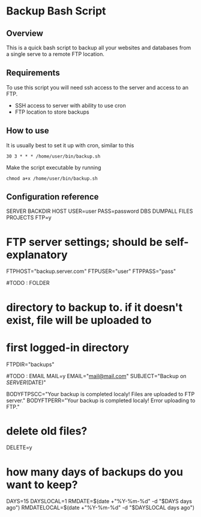 Backup Bash Script
===================

Overview
-------------

This is a quick bash script to backup all your websites and databases from a single serve to a remote FTP location. 

Requirements
-------------

To use this script you will need ssh access to the server and access to an FTP.

- SSH access to server with ability to use cron
- FTP location to store backups


How to use
-------------

It is usually best to set it up with cron, similar to this

``30 3 * * * /home/user/bin/backup.sh``

Make the script executable by running

``chmod a+x /home/user/bin/backup.sh``

Configuration reference
-------------

SERVER
BACKDIR
HOST
USER=user
PASS=password
DBS
DUMPALL
FILES
PROJECTS
FTP=y

# FTP server settings; should be self-explanatory
FTPHOST="backup.server.com"
FTPUSER="user"
FTPPASS="pass"

#TODO : FOLDER
# directory to backup to. if it doesn't exist, file will be uploaded to 
# first logged-in directory
FTPDIR="backups"

#TODO : EMAIL
MAIL=y
EMAIL="mail@mail.com"
SUBJECT="Backup on $SERVER ($DATE)"

BODYFTPSCC="Your backup is completed localy! Files are uploaded to FTP server."
BODYFTPERR="Your backup is completed localy! Error uploading to FTP."

# delete old files?
DELETE=y

# how many days of backups do you want to keep?
DAYS=15
DAYSLOCAL=1
RMDATE=$(date +"%Y-%m-%d" -d "$DAYS days ago")
RMDATELOCAL=$(date +"%Y-%m-%d" -d "$DAYSLOCAL days ago")
